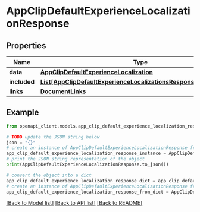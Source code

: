# AppClipDefaultExperienceLocalizationResponse


## Properties

Name | Type | Description | Notes
------------ | ------------- | ------------- | -------------
**data** | [**AppClipDefaultExperienceLocalization**](AppClipDefaultExperienceLocalization.md) |  | 
**included** | [**List[AppClipDefaultExperienceLocalizationsResponseIncludedInner]**](AppClipDefaultExperienceLocalizationsResponseIncludedInner.md) |  | [optional] 
**links** | [**DocumentLinks**](DocumentLinks.md) |  | 

## Example

```python
from openapi_client.models.app_clip_default_experience_localization_response import AppClipDefaultExperienceLocalizationResponse

# TODO update the JSON string below
json = "{}"
# create an instance of AppClipDefaultExperienceLocalizationResponse from a JSON string
app_clip_default_experience_localization_response_instance = AppClipDefaultExperienceLocalizationResponse.from_json(json)
# print the JSON string representation of the object
print(AppClipDefaultExperienceLocalizationResponse.to_json())

# convert the object into a dict
app_clip_default_experience_localization_response_dict = app_clip_default_experience_localization_response_instance.to_dict()
# create an instance of AppClipDefaultExperienceLocalizationResponse from a dict
app_clip_default_experience_localization_response_from_dict = AppClipDefaultExperienceLocalizationResponse.from_dict(app_clip_default_experience_localization_response_dict)
```
[[Back to Model list]](../README.md#documentation-for-models) [[Back to API list]](../README.md#documentation-for-api-endpoints) [[Back to README]](../README.md)


